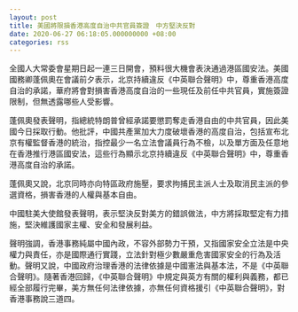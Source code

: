 ```yaml
---
layout: post
title: 美國將限損香港高度自治中共官員簽證　中方堅決反對
date: 2020-06-27 06:18:05.000000000 +08:00
categories: rss
---
```


全國人大常委會星期日起一連三日開會，預料很大機會表決通過港區國安法。美國國務卿蓬佩奧在會議前夕表示，北京持續違反《中英聯合聲明》中，尊重香港高度自治的承諾，華府將會對損害香港高度自治的一些現任及前任中共官員，實施簽證限制，但無透露哪些人受影響。

蓬佩奧發表聲明，指總統特朗普曾經承諾要懲罰奪走香港自由的中共官員，因此美國今日採取行動。他批評，中國共產黨加大力度破壞香港的高度自治，包括宣布北京有權監督香港的統治，指控最少一名立法會議員行為不檢，以及單方面及任意地在香港推行港區國安法，這些行為顯示北京持續違反《中英聯合聲明》中，尊重香港高度自治的承諾。

蓬佩奧又說，北京同時亦向特區政府施壓，要求拘捕民主派人士及取消民主派的參選資格，損害香港的人權與基本自由。

中國駐美大使館發表聲明，表示堅決反對美方的錯誤做法，中方將採取堅定有力措施，堅決維護國家主權、安全和發展利益。

聲明強調，香港事務純屬中國內政，不容外部勢力干預，又指國家安全立法是中央權力與責任，亦是國際通行實踐，立法針對極少數嚴重危害國家安全的行為及活動。聲明又說，中國政府治理香港的法律依據是中國憲法與基本法，不是《中英聯合聲明》。隨著香港回歸，《中英聯合聲明》中規定與英方有關的權利與義務，都已經全部履行完畢，美方無任何法律依據，亦無任何資格援引《中英聯合聲明》，對香港事務說三道四。
